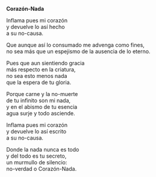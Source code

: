 **Corazón-Nada**  

Inflama pues mi corazón  
y devuelve lo así hecho  
a su no-causa.

Que aunque así lo consumado
me advenga como fines,  
no sea más que un espejismo
de la ausencia de lo eterno.

Pues que aun sientiendo gracia  
más respecto en la criatura,  
no sea esto menos nada  
que la espera de tu gloria.

Porque carne y la no-muerte  
de tu infinito son mi nada,  
y en el abismo de tu esencia   
agua surje y todo asciende.

Inflama pues mi corazón  
y devuelve lo así escrito  
a su no-causa.

Donde la nada nunca es todo  
y del todo es tu secreto,  
un murmullo de silencio:  
no-verdad o Corazón-Nada.





